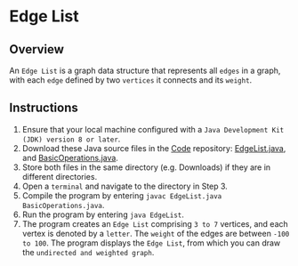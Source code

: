 # Edge List

## Overview
An `Edge List` is a graph data structure that represents all `edges` in a graph, with each `edge` defined by two `vertices` it connects and its `weight`.

## Instructions
1. Ensure that your local machine configured with a `Java Development Kit (JDK) version 8 or later`.
2. Download these Java source files in the [Code](https://github.com/shumarb/code/tree/main) repository: [EdgeList.java](https://github.com/shumarb/code/blob/main/data-structures/EdgeList.java), and [BasicOperations.java](https://github.com/shumarb/code/tree/main/BasicOperations.java).
3. Store both files in the same directory (e.g. Downloads) if they are in different directories.
4. Open a `terminal` and navigate to the directory in Step 3.
5. Compile the program by entering `javac EdgeList.java BasicOperations.java`.
6. Run the program by entering `java EdgeList`.
7. The program creates an `Edge List` comprising `3 to 7` vertices, and each vertex is denoted by a `letter`. The `weight` of the edges are between `-100 to 100`. The program displays the `Edge List`, from which you can draw the `undirected and weighted graph`.
